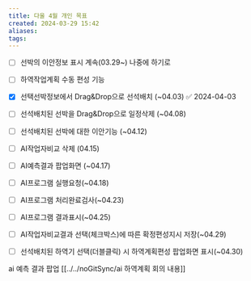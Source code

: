 ```yaml
---
title: 다울 4월 개인 목표
created: 2024-03-29 15:42
aliases: 
tags:
---
```

- [ ] 선박의 이안정보 표시 계속(03.29~) 나중에 하기로
- [ ] 하역작업계획 수동 편성 기능
- [x] 선택선박정보에서 Drag&Drop으로 선석배치 (~04.03) ✅ 2024-04-03
- [ ] 선석배치된 선박을 Drag&Drop으로 일정삭제 (~04.08)
- [ ] 선석배치된 선박에 대한 이안기능 (~04.12)
- [ ] AI작업자비교 삭제 (04.15)
- [ ] AI예측결과 팝업화면 (~04.17)
- [ ] AI프로그램 실행요청(~04.18)
- [ ] AI프로그램 처리완료검사(~04.23)
- [ ] AI프로그램 결과표시(~04.25)
- [ ] AI작업자비교결과 선택(체크박스)에 따른 확정편성지시 저장(~04.29)
- [ ] 선석배치된 하역기 선택(더블클릭) 시 하역계획편성 팝업화면 표시(~04.30)


ai 예측 결과 팝업
[[../../noGitSync/ai 하역계획 회의 내용]]